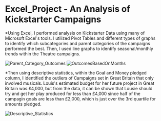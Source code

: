 # Excel_Project - An Analysis of Kickstarter Campaigns
*Using Excel, I performed analysis on Kickstarter Data using many of Microsoft Excel's tools. I utilized Pivot Tables and different types of graphs to identify which subcategories and parent categories of the campaigns performed the best. Then, I used line graphs to identify seasonal/monthly trends within the Theatre campaigns.

![Parent_Category_Outcomes](C:\Users\Bryan\OneDrive\Desktop\DataClass\Excel_Project\Parent_Category_Outcomes.png)
![OutcomesBasedOnMonths](C:\Users\Bryan\OneDrive\Desktop\DataClass\Excel_Project\OutcomesBasedOnMonths.png)

*Then using descriptive statistics, within the Goal and Money pledged column, I identified the outliers of Campaigns set in Great Britain that only involved musicals.
Louis's estimated budget for her future project in Great Britain was £4,000, but from the data, it can be shown that Lousie should try and get her play produced for less than £4,000 since half of the campagin goals are less than £2,000, which is just over the 3rd quartile for amounts pledged.

![Descriptive_Statistics](C:\Users\Bryan\OneDrive\Desktop\DataClass\Excel_Project\Descriptive_Statistics.png)
